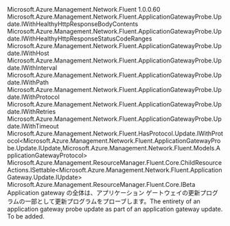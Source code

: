 <Type Name="IUpdate" FullName="Microsoft.Azure.Management.Network.Fluent.ApplicationGatewayProbe.Update.IUpdate">
  <TypeSignature Language="C#" Value="public interface IUpdate : Microsoft.Azure.Management.Network.Fluent.ApplicationGatewayProbe.Update.IWithHealthyHttpResponseBodyContents, Microsoft.Azure.Management.Network.Fluent.ApplicationGatewayProbe.Update.IWithHealthyHttpResponseStatusCodeRanges, Microsoft.Azure.Management.Network.Fluent.ApplicationGatewayProbe.Update.IWithHost, Microsoft.Azure.Management.Network.Fluent.ApplicationGatewayProbe.Update.IWithInterval, Microsoft.Azure.Management.Network.Fluent.ApplicationGatewayProbe.Update.IWithPath, Microsoft.Azure.Management.Network.Fluent.ApplicationGatewayProbe.Update.IWithProtocol, Microsoft.Azure.Management.Network.Fluent.ApplicationGatewayProbe.Update.IWithRetries, Microsoft.Azure.Management.Network.Fluent.ApplicationGatewayProbe.Update.IWithTimeout, Microsoft.Azure.Management.Network.Fluent.HasProtocol.Update.IWithProtocol&lt;Microsoft.Azure.Management.Network.Fluent.ApplicationGatewayProbe.Update.IUpdate,Microsoft.Azure.Management.Network.Fluent.Models.ApplicationGatewayProtocol&gt;, Microsoft.Azure.Management.ResourceManager.Fluent.Core.ChildResourceActions.ISettable&lt;Microsoft.Azure.Management.Network.Fluent.ApplicationGateway.Update.IUpdate&gt;, Microsoft.Azure.Management.ResourceManager.Fluent.Core.IBeta" />
  <TypeSignature Language="ILAsm" Value=".class public interface auto ansi abstract IUpdate implements class Microsoft.Azure.Management.Network.Fluent.ApplicationGatewayProbe.Update.IWithHealthyHttpResponseBodyContents, class Microsoft.Azure.Management.Network.Fluent.ApplicationGatewayProbe.Update.IWithHealthyHttpResponseBodyContentsBeta, class Microsoft.Azure.Management.Network.Fluent.ApplicationGatewayProbe.Update.IWithHealthyHttpResponseStatusCodeRanges, class Microsoft.Azure.Management.Network.Fluent.ApplicationGatewayProbe.Update.IWithHealthyHttpResponseStatusCodeRangesBeta, class Microsoft.Azure.Management.Network.Fluent.ApplicationGatewayProbe.Update.IWithHost, class Microsoft.Azure.Management.Network.Fluent.ApplicationGatewayProbe.Update.IWithInterval, class Microsoft.Azure.Management.Network.Fluent.ApplicationGatewayProbe.Update.IWithPath, class Microsoft.Azure.Management.Network.Fluent.ApplicationGatewayProbe.Update.IWithProtocol, class Microsoft.Azure.Management.Network.Fluent.ApplicationGatewayProbe.Update.IWithRetries, class Microsoft.Azure.Management.Network.Fluent.ApplicationGatewayProbe.Update.IWithTimeout, class Microsoft.Azure.Management.Network.Fluent.HasProtocol.Update.IWithProtocol`2&lt;class Microsoft.Azure.Management.Network.Fluent.ApplicationGatewayProbe.Update.IUpdate, class Microsoft.Azure.Management.Network.Fluent.Models.ApplicationGatewayProtocol&gt;, class Microsoft.Azure.Management.ResourceManager.Fluent.Core.ChildResourceActions.ISettable`1&lt;class Microsoft.Azure.Management.Network.Fluent.ApplicationGateway.Update.IUpdate&gt;, class Microsoft.Azure.Management.ResourceManager.Fluent.Core.IBeta" />
  <TypeSignature Language="DocId" Value="T:Microsoft.Azure.Management.Network.Fluent.ApplicationGatewayProbe.Update.IUpdate" />
  <TypeSignature Language="VB.NET" Value="Public Interface IUpdate&#xA;Implements IBeta, ISettable(Of IUpdate), IWithHealthyHttpResponseBodyContents, IWithHealthyHttpResponseStatusCodeRanges, IWithHost, IWithInterval, IWithPath, IWithProtocol, IWithProtocol(Of IUpdate, ApplicationGatewayProtocol), IWithRetries, IWithTimeout" />
  <TypeSignature Language="F#" Value="type IUpdate = interface&#xA;    interface ISettable&lt;IUpdate&gt;&#xA;    interface IWithProtocol&#xA;    interface IWithProtocol&lt;IUpdate, ApplicationGatewayProtocol&gt;&#xA;    interface IWithPath&#xA;    interface IWithHost&#xA;    interface IWithTimeout&#xA;    interface IWithInterval&#xA;    interface IWithRetries&#xA;    interface IWithHealthyHttpResponseStatusCodeRanges&#xA;    interface IWithHealthyHttpResponseStatusCodeRangesBeta&#xA;    interface IBeta&#xA;    interface IWithHealthyHttpResponseBodyContents&#xA;    interface IWithHealthyHttpResponseBodyContentsBeta" />
  <AssemblyInfo>
    <AssemblyName>Microsoft.Azure.Management.Network.Fluent</AssemblyName>
    <AssemblyVersion>1.0.0.60</AssemblyVersion>
  </AssemblyInfo>
  <Interfaces>
    <Interface>
      <InterfaceName>Microsoft.Azure.Management.Network.Fluent.ApplicationGatewayProbe.Update.IWithHealthyHttpResponseBodyContents</InterfaceName>
    </Interface>
    <Interface>
      <InterfaceName>Microsoft.Azure.Management.Network.Fluent.ApplicationGatewayProbe.Update.IWithHealthyHttpResponseStatusCodeRanges</InterfaceName>
    </Interface>
    <Interface>
      <InterfaceName>Microsoft.Azure.Management.Network.Fluent.ApplicationGatewayProbe.Update.IWithHost</InterfaceName>
    </Interface>
    <Interface>
      <InterfaceName>Microsoft.Azure.Management.Network.Fluent.ApplicationGatewayProbe.Update.IWithInterval</InterfaceName>
    </Interface>
    <Interface>
      <InterfaceName>Microsoft.Azure.Management.Network.Fluent.ApplicationGatewayProbe.Update.IWithPath</InterfaceName>
    </Interface>
    <Interface>
      <InterfaceName>Microsoft.Azure.Management.Network.Fluent.ApplicationGatewayProbe.Update.IWithProtocol</InterfaceName>
    </Interface>
    <Interface>
      <InterfaceName>Microsoft.Azure.Management.Network.Fluent.ApplicationGatewayProbe.Update.IWithRetries</InterfaceName>
    </Interface>
    <Interface>
      <InterfaceName>Microsoft.Azure.Management.Network.Fluent.ApplicationGatewayProbe.Update.IWithTimeout</InterfaceName>
    </Interface>
    <Interface>
      <InterfaceName>Microsoft.Azure.Management.Network.Fluent.HasProtocol.Update.IWithProtocol&lt;Microsoft.Azure.Management.Network.Fluent.ApplicationGatewayProbe.Update.IUpdate,Microsoft.Azure.Management.Network.Fluent.Models.ApplicationGatewayProtocol&gt;</InterfaceName>
    </Interface>
    <Interface>
      <InterfaceName>Microsoft.Azure.Management.ResourceManager.Fluent.Core.ChildResourceActions.ISettable&lt;Microsoft.Azure.Management.Network.Fluent.ApplicationGateway.Update.IUpdate&gt;</InterfaceName>
    </Interface>
    <Interface>
      <InterfaceName>Microsoft.Azure.Management.ResourceManager.Fluent.Core.IBeta</InterfaceName>
    </Interface>
  </Interfaces>
  <Docs>
    <summary>
            <span data-ttu-id="82207-101">Application gateway の全体は、アプリケーション ゲートウェイの更新プログラムの一部として更新プログラムをプローブします。</span><span class="sxs-lookup"><span data-stu-id="82207-101">The entirety of an application gateway probe update as part of an application gateway update.</span></span>
            </summary>
    <remarks>To be added.</remarks>
  </Docs>
  <Members />
</Type>